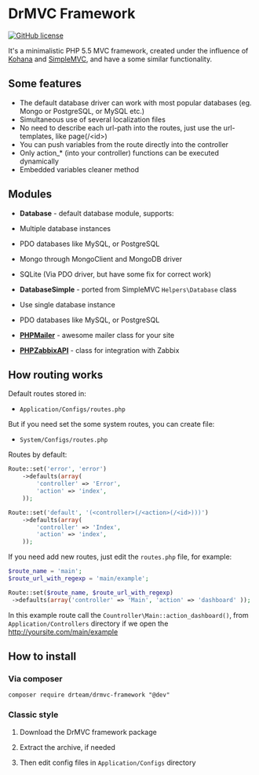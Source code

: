 # DrMVC Framework

[![GitHub license](https://img.shields.io/badge/license-MIT-blue.svg)](https://raw.githubusercontent.com/DrTeamRocks/drmvc-framework/master/license.txt)

It's a minimalistic PHP 5.5 MVC framework, created under the influence of [Kohana](https://github.com/kohana/kohana) and [SimpleMVC](https://github.com/simple-mvc-framework/framework), and have a some similar functionality.

## Some features

* The default database driver can work with most popular databases (eg. Mongo or PostgreSQL, or MySQL etc.)
* Simultaneous use of several localization files
* No need to describe each url-path into the routes, just use the url-templates, like page(/\<id\>)
 * You can push variables from the route directly into the controller
 * Only action_* (into your controller) functions can be executed dynamically
* Embedded variables cleaner method

## Modules

* **Database** - default database module, supports:
 * Multiple database instances
 * PDO databases like MySQL, or PostgreSQL
 * Mongo through MongoClient and MongoDB driver
 * SQLite (Via PDO driver, but have some fix for correct work)

* **DatabaseSimple** - ported from SimpleMVC `Helpers\Database` class
 * Use single database instance
 * PDO databases like MySQL, or PostgreSQL

* [**PHPMailer**](https://github.com/PHPMailer/PHPMailer) - awesome mailer class for your site

* [**PHPZabbixAPI**](https://github.com/confirm/PhpZabbixApi) - class for integration with Zabbix

## How routing works

Default routes stored in:

* `Application/Configs/routes.php`

But if you need set the some system routes, you can create file:

* `System/Configs/routes.php`

Routes by default:

```php
Route::set('error', 'error')
    ->defaults(array(
        'controller' => 'Error',
        'action' => 'index',
    ));

Route::set('default', '(<controller>(/<action>(/<id>)))')
    ->defaults(array(
        'controller' => 'Index',
        'action' => 'index',
    ));
```

If you need add new routes, just edit the `routes.php` file, for example:

```php
$route_name = 'main';
$route_url_with_regexp = 'main/example';

Route::set($route_name, $route_url_with_regexp)
 ->defaults(array('controller' => 'Main', 'action' => 'dashboard' ));
```

In this example route call the `Countroller\Main::action_dashboard()`, from `Application/Controllers` directory if we open the http://yoursite.com/main/example

## How to install

### Via composer

`composer require drteam/drmvc-framework "@dev"`

### Classic style

1. Download the DrMVC framework package

2. Extract the archive, if needed

3. Then edit config files in `Application/Configs` directory

